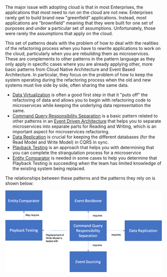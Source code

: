 The major issue with adopting cloud is that in most Enterprises, the applications that most need to run on the cloud are not new.  Enterprises rarely get to build brand new "greenfield" applications. Instead, most applications are "brownfield" meaning that they were built for one set of purposes and under a particular set of assumptions.  Unfortunately, those were rarely the assumptions that apply on the cloud.

This set of patterns deals with the problem of how to deal with the realities of the refactoring process when you have to rewrite applications to work on the cloud, particularly when you are rebuilding them as microservices.  These are complements to other patterns in the pattern language as they only apply in specific cases where you are already applying other, more basic patterns from Cloud Native Architecture and Event Based Architecture.  In particular, they focus on the problem of how to keep the system operating during the refactoring process when the old and new systems must live side by side, often sharing the same data.

*  [Data Virtualization](Data-Virtualization.md) is often a good first step in that it "puts off" the refactoring of data and allows you to begin with refactoring code to microservices while keeping the underlying data representation the same.
*  [Command Query Responsibility Separation](Command-Query-Responsibility-Separation.md) is a basic pattern related to other patterns in an [Event Driven Architecture](../Event-Based-Architecture/Event-Driven-Architecture.md) that helps you to separate microservices into separate parts for Reading and Writing, which is an important aspect for microservices refactoring.
* [Data Replication](Data-Replication.md) is crucial for keeping the different databases (for the Read Model and Write Model) in CQRS in sync.
* [Playback Testing](Playback-Testing.md) is an approach that helps you with determining that you can complete the strangulation process for a microservice
* [Entity Comparator](Entity-Comparator.md) is needed in some cases to help you determine that Playback Testing is succeeding when the team has limited knowledge of the existing system being replaced.

The relationships between these patterns and the patterns they rely on is shown below:

![Coexistence Patterns](../assets/CoexistencePatterns.png)
